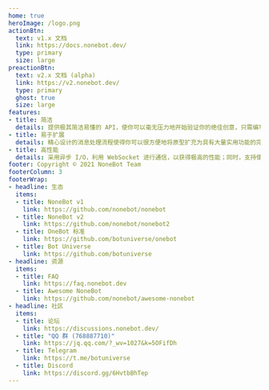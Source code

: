 ```yaml
---
home: true
heroImage: /logo.png
actionBtn:
  text: v1.x 文档
  link: https://docs.nonebot.dev/
  type: primary
  size: large
preactionBtn:
  text: v2.x 文档 (alpha)
  link: https://v2.nonebot.dev/
  type: primary
  ghost: true
  size: large
features:
- title: 简洁
  details: 提供极其简洁易懂的 API，使你可以毫无压力地开始验证你的绝佳创意，只需编写最少量的代码，即可实现丰富的功能。
- title: 易于扩展
  details: 精心设计的消息处理流程使得你可以很方便地将原型扩充为具有大量实用功能的完整聊天机器人，并持续保证扩展性。
- title: 高性能
  details: 采用异步 I/O，利用 WebSocket 进行通信，以获得极高的性能；同时，支持使用多账号同时接入，减少业务宕机的可能。
footer: Copyright © 2021 NoneBot Team
footerColumn: 3
footerWrap: 
- headline: 生态
  items:
  - title: NoneBot v1
    link: https://github.com/nonebot/nonebot
  - title: NoneBot v2
    link: https://github.com/nonebot/nonebot2
  - title: OneBot 标准
    link: https://github.com/botuniverse/onebot
  - title: Bot Universe
    link: https://github.com/botuniverse
- headline: 资源
  items:
  - title: FAQ
    link: https://faq.nonebot.dev
  - title: Awesome NoneBot
    link: https://github.com/nonebot/awesome-nonebot
- headline: 社区
  items:
  - title: 论坛
    link: https://discussions.nonebot.dev/
  - title: "QQ 群 (768887710)"
    link: https://jq.qq.com/?_wv=1027&k=5OFifDh
  - title: Telegram
    link: https://t.me/botuniverse
  - title: Discord
    link: https://discord.gg/6HvtbBhTep
---
```

